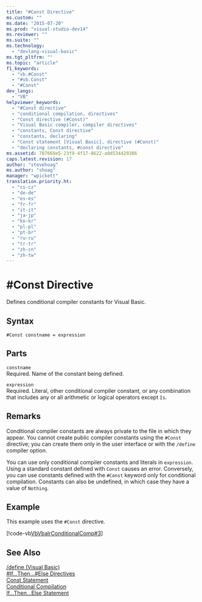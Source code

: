 ```yaml
---
title: "#Const Directive"
ms.custom: ""
ms.date: "2015-07-20"
ms.prod: "visual-studio-dev14"
ms.reviewer: ""
ms.suite: ""
ms.technology: 
  - "devlang-visual-basic"
ms.tgt_pltfrm: ""
ms.topic: "article"
f1_keywords: 
  - "vb.#Const"
  - "#vb.Const"
  - "#Const"
dev_langs: 
  - "VB"
helpviewer_keywords: 
  - "#Const directive"
  - "conditional compilation, directives"
  - "Const directive (#Const)"
  - "Visual Basic compiler, compiler directives"
  - "constants, Const directive"
  - "constants, declaring"
  - "Const statement [Visual Basic], directive (#Const)"
  - "declaring constants, #const directive"
ms.assetid: 707669e5-23f9-4f17-8622-a0d534429386
caps.latest.revision: 17
author: "stevehoag"
ms.author: "shoag"
manager: "wpickett"
translation.priority.ht: 
  - "cs-cz"
  - "de-de"
  - "es-es"
  - "fr-fr"
  - "it-it"
  - "ja-jp"
  - "ko-kr"
  - "pl-pl"
  - "pt-br"
  - "ru-ru"
  - "tr-tr"
  - "zh-cn"
  - "zh-tw"
---
```

# #Const Directive
Defines conditional compiler constants for Visual Basic.  
  
## Syntax  
  
```  
#Const constname = expression  
```  
  
## Parts  
 `constname`  
 Required. Name of the constant being defined.  
  
 `expression`  
 Required. Literal, other conditional compiler constant, or any combination that includes any or all arithmetic or logical operators except `Is`.  
  
## Remarks  
 Conditional compiler constants are always private to the file in which they appear. You cannot create public compiler constants using the `#Const` directive; you can create them only in the user interface or with the `/define` compiler option.  
  
 You can use only conditional compiler constants and literals in `expression`. Using a standard constant defined with `Const` causes an error. Conversely, you can use constants defined with the `#Const` keyword only for conditional compilation. Constants can also be undefined, in which case they have a value of `Nothing`.  
  
## Example  
 This example uses the `#Const` directive.  
  
 [!code-vb[VbVbalrConditionalComp#3](../../../visual-basic\language-reference\directives/codesnippet/VisualBasic/const-directive_1.vb)]  
  
## See Also  
 [/define (Visual Basic)](../../../visual-basic\reference\command-line-compiler/define.md)   
 [#If...Then...#Else Directives](../../../visual-basic\language-reference\directives/if-then-else-directives.md)   
 [Const Statement](../../../visual-basic\language-reference\statements/const-statement.md)   
 [Conditional Compilation](../../../visual-basic\programming-guide\program-structure/conditional-compilation.md)   
 [If...Then...Else Statement](../../../visual-basic\language-reference\statements/if-then-else-statement.md)